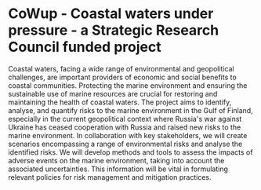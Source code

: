 # CoWup - Coastal waters under pressure - a Strategic Research Council funded project

Coastal waters, facing a wide range of environmental and geopolitical challenges, are important providers of economic and social benefits to coastal communities. Protecting the marine environment and ensuring the sustainable use of marine resources are crucial for restoring and maintaining the health of coastal waters. The project aims to identify, analyse, and quantify risks to the marine environment in the Gulf of Finland, especially in the current geopolitical context where Russia's war against Ukraine has ceased cooperation with Russia and raised new risks to the marine environment. In collaboration with key stakeholders, we will create scenarios encompassing a range of environmental risks and analyse the identified risks. We will develop methods and tools to assess the impacts of adverse events on the marine environment, taking into account the associated uncertainties. This information will be vital in formulating relevant policies for risk management and mitigation practices. 
